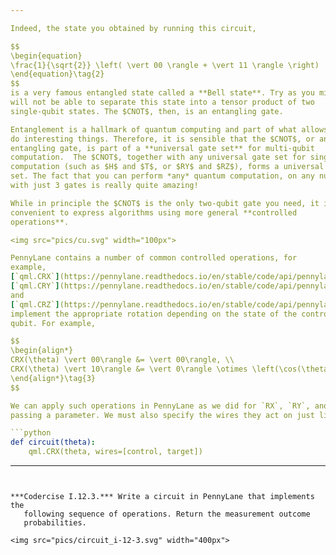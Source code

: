 ```yaml
---

Indeed, the state you obtained by running this circuit,

$$
\begin{equation}
\frac{1}{\sqrt{2}} \left( \vert 00 \rangle + \vert 11 \rangle \right)
\end{equation}\tag{2}
$$
is a very famous entangled state called a **Bell state**. Try as you might, you
will not be able to separate this state into a tensor product of two
single-qubit states. The $CNOT$, then, is an entangling gate.

Entanglement is a hallmark of quantum computing and part of what allows us to
do interesting things. Therefore, it is sensible that the $CNOT$, or another
entangling gate, is part of a **universal gate set** for multi-qubit
computation.  The $CNOT$, together with any universal gate set for single-qubit
computation (such as $H$ and $T$, or $RY$ and $RZ$), forms a universal gate
set. The fact that you can perform *any* quantum computation, on any number of qubits,
with just 3 gates is really quite amazing!

While in principle the $CNOT$ is the only two-qubit gate you need, it is often
convenient to express algorithms using more general **controlled
operations**.

<img src="pics/cu.svg" width="100px">

PennyLane contains a number of common controlled operations, for
example,
[`qml.CRX`](https://pennylane.readthedocs.io/en/stable/code/api/pennylane.CRX.html),
[`qml.CRY`](https://pennylane.readthedocs.io/en/stable/code/api/pennylane.CRY.html)
and
[`qml.CRZ`](https://pennylane.readthedocs.io/en/stable/code/api/pennylane.CRz.html). These
implement the appropriate rotation depending on the state of the control
qubit. For example,

$$
\begin{align*}
CRX(\theta) \vert 00\rangle &= \vert 00\rangle, \\
CRX(\theta) \vert 10\rangle &= \vert 0\rangle \otimes \left(\cos(\theta/2) \vert 0\rangle -i \sin(\theta/2)\vert 1\rangle \right).
\end{align*}\tag{3}
$$

We can apply such operations in PennyLane as we did for `RX`, `RY`, and `RZ` by
passing a parameter. We must also specify the wires they act on just like `CNOT`.

```python
def circuit(theta):
    qml.CRX(theta, wires=[control, target])
```

---
```


***Codercise I.12.3.*** Write a circuit in PennyLane that implements the
   following sequence of operations. Return the measurement outcome
   probabilities.

<img src="pics/circuit_i-12-3.svg" width="400px">